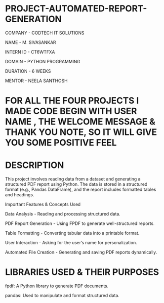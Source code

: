 # PROJECT-AUTOMATED-REPORT-GENERATION

COMPANY - CODTECH IT SOLUTIONS

NAME -  M. SIVASANKAR

INTERN ID - CT6WTFXA

DOMAIN - PYTHON PROGRAMMING

DURATION - 6 WEEKS

MENTOR - NEELA SANTHOSH

# FOR ALL THE FOUR PROJECTS I MADE CODE BEGIN WITH USER NAME , THE WELCOME MESSAGE & THANK YOU NOTE, SO IT WILL GIVE YOU SOME POSITIVE FEEL

# DESCRIPTION

This project involves reading data from a dataset and generating a structured PDF report using Python. The data is stored in a structured format (e.g., Pandas DataFrame), and the report includes formatted tables and headings.

Important Features & Concepts Used

Data Analysis - Reading and processing structured data.

PDF Report Generation - Using FPDF to generate well-structured reports.

Table Formatting - Converting tabular data into a printable format.

User Interaction - Asking for the user’s name for personalization.

Automated File Creation - Generating and saving PDF reports dynamically.

# LIBRARIES USED & THEIR PURPOSES

fpdf: A Python library to generate PDF documents.

pandas: Used to manipulate and format structured data.
